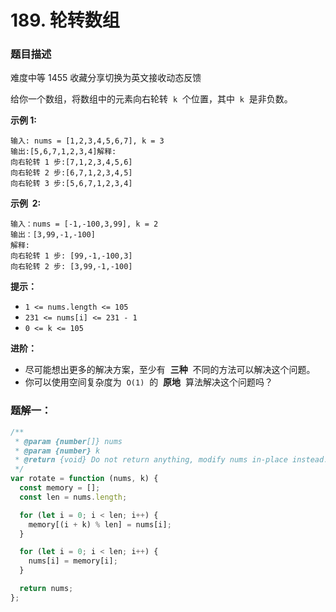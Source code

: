 # 189. 轮转数组

### 题目描述

难度中等 1455 收藏分享切换为英文接收动态反馈

给你一个数组，将数组中的元素向右轮转  `k`  个位置，其中  `k`  是非负数。

**示例 1:**

```
输入: nums = [1,2,3,4,5,6,7], k = 3
输出:[5,6,7,1,2,3,4]解释:
向右轮转 1 步:[7,1,2,3,4,5,6]
向右轮转 2 步:[6,7,1,2,3,4,5]
向右轮转 3 步:[5,6,7,1,2,3,4]
```

**示例  2:**

```
输入：nums = [-1,-100,3,99], k = 2
输出：[3,99,-1,-100]
解释:
向右轮转 1 步: [99,-1,-100,3]
向右轮转 2 步: [3,99,-1,-100]
```

**提示：**

- `1 <= nums.length <= 105`
- `231 <= nums[i] <= 231 - 1`
- `0 <= k <= 105`

**进阶：**

- 尽可能想出更多的解决方案，至少有  **三种**  不同的方法可以解决这个问题。
- 你可以使用空间复杂度为  `O(1)`  的  **原地**  算法解决这个问题吗？

### 题解一：

```jsx
/**
 * @param {number[]} nums
 * @param {number} k
 * @return {void} Do not return anything, modify nums in-place instead.
 */
var rotate = function (nums, k) {
  const memory = [];
  const len = nums.length;

  for (let i = 0; i < len; i++) {
    memory[(i + k) % len] = nums[i];
  }

  for (let i = 0; i < len; i++) {
    nums[i] = memory[i];
  }

  return nums;
};
```
